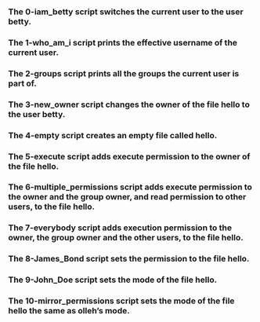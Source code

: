 ### The 0-iam_betty script switches the current user to the user betty.
### The 1-who_am_i script prints the effective username of the current user.
### The 2-groups script prints all the groups the current user is part of.
### The 3-new_owner script changes the owner of the file hello to the user betty.
### The 4-empty script creates an empty file called hello.
### The 5-execute script adds execute permission to the owner of the file hello.
### The 6-multiple_permissions script adds execute permission to the owner and the group owner, and read permission to other users, to the file hello.
### The 7-everybody script  adds execution permission to the owner, the group owner and the other users, to the file hello.
### The 8-James_Bond script sets the permission to the file hello.
### The 9-John_Doe script sets the mode of the file hello.
### The 10-mirror_permissions script sets the mode of the file hello the same as olleh’s mode.
